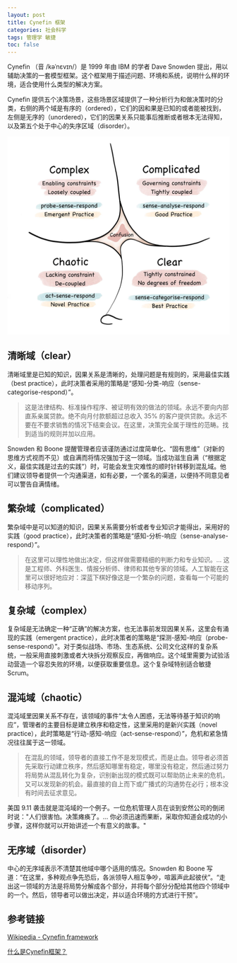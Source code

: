 ```yaml
---
layout: post
title: Cynefin 框架
categories: 社会科学
tags: 管理学 敏捷
toc: false
---
```


Cynefin （音 /kəˈnɛvɪn/）是 1999 年由 IBM 的学者 Dave Snowden 提出，用以辅助决策的一套模型框架。这个框架用于描述问题、环境和系统，说明什么样的环境，适合使用什么类型的解决方案。

Cynefin 提供五个决策场景，这些场景区域提供了一种分析行为和做决策时的分类，右侧的两个域是有序的（ordered），它们的因和果是已知的或者能被找到，
左侧是无序的（unordered），它们的因果关系只能事后推断或者根本无法得知，以及第五个处于中心的失序区域（disorder）。

![Cynefin framework](/assets/img/post/Cynefin_framework_2022.jpg "Cynefin framework")

## 清晰域（clear）

清晰域里是已知的知识，因果关系是清晰的，处理问题是有规则的，采用最佳实践（best practice），此时决策者采用的策略是“感知-分类-响应（sense-categorise-respond）”。

> 这是法律结构、标准操作程序、被证明有效的做法的领域。永远不要向内部直系亲属贷款。绝不向月付款额超过总收入 35% 的客户提供贷款。永远不要在不要求销售的情况下结束会议。在这里，决策完全属于理性的范畴。找到适当的规则并加以应用。

Snowden 和 Boone 提醒管理者应该谨防通过过度简单化、“固有思维”（对新的思维方式视而不见）或自满而将情况强加于这一领域。当成功滋生自满（“根据定义，最佳实践是过去的实践”）时，可能会发生灾难性的顺时针转移到混乱域。他们建议领导者提供一个沟通渠道，如有必要，一个匿名的渠道，以便持不同意见者可以警告自满情绪。

## 繁杂域（complicated）

繁杂域中是可以知道的知识，因果关系需要分析或者专业知识才能得出，采用好的实践（good practice），此时决策者的策略是“感知-分析-响应（sense-analyse-respond）”。

> 在这里可以理性地做出决定，但这样做需要精细的判断力和专业知识。... 这是工程师、外科医生、情报分析师、律师和其他专家的领域。人工智能在这里可以很好地应对：深蓝下棋好像这是一个繁杂的问题，查看每一个可能的移动序列。

## 复杂域（complex）

复杂域是无法确定一种“正确”的解决方案，也无法事前发现因果关系，这里会有涌现的实践（emergent practice），此时决策者的策略是“探测-感知-响应（probe-sense-respond）”。对于类似战场、市场、生态系统、公司文化这样的复杂系统，一般采用直接刺激或者大块拆分观察反应，再做响应。这个域里需要为试验活动营造一个容忍失败的环境，以便获取重要信息。这个复杂域特别适合敏捷 Scrum。

## 混沌域（chaotic）

混沌域里因果关系不存在，该领域的事件“太令人困惑，无法等待基于知识的响应”，管理者的主要目标是建立秩序和稳定性，这里采用的是新兴实践（novel practice），此时策略是“行动-感知-响应（act-sense-respond）”，危机和紧急情况往往属于这一领域。

> 在混乱的领域，领导者的直接工作不是发现模式，而是止血。领导者必须首先采取行动建立秩序，然后感知哪里有稳定，哪里没有稳定，然后通过努力将局势从混乱转化为复杂，识别新出现的模式既可以帮助防止未来的危机，又可以发现新的机会。最直接的自上而下或广播式的沟通势在必行；根本没有时间去征求意见。

美国 9.11 袭击就是混沌域的一个例子。一位危机管理人员在谈到安然公司的倒闭时说："人们很害怕。决策瘫痪了。... 你必须迅速而果断，采取你知道会成功的小步骤，这样你就可以开始讲述一个有意义的故事。"

## 无序域（disorder）

中心的无序域表示不清楚其他域中哪个适用的情况。Snowden 和 Boone 写道：“在这里，多种观点争先恐后，各派领导人相互争吵，喧嚣声此起彼伏”。“走出这一领域的方法是将局势分解成各个部分，并将每个部分分配给其他四个领域中的一个。然后，领导者可以做出决定，并以适合环境的方式进行干预”。


## 参考链接

[Wikipedia - Cynefin framework](https://en.wikipedia.org/wiki/Cynefin_framework)

[什么是Cynefin框架？](https://zhuanlan.zhihu.com/p/376269526)